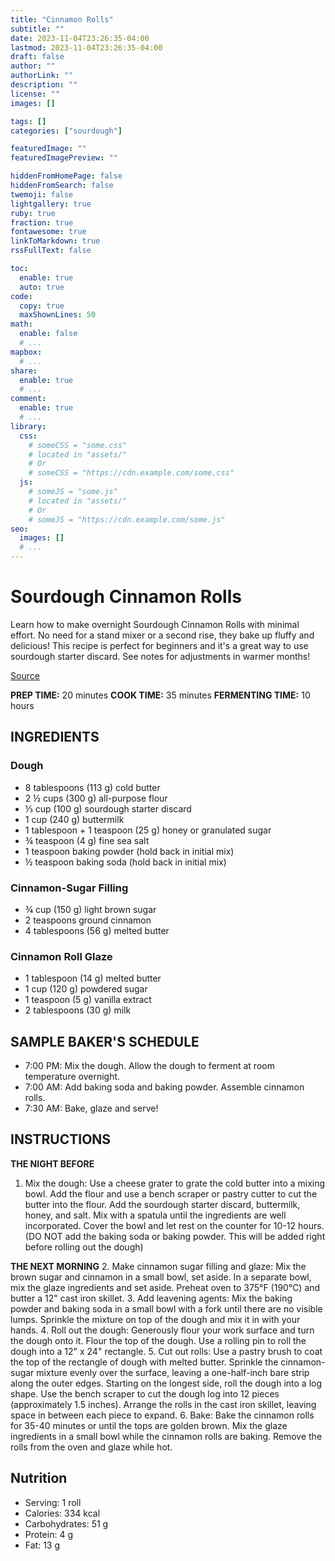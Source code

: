 ```yaml
---
title: "Cinnamon Rolls"
subtitle: ""
date: 2023-11-04T23:26:35-04:00
lastmod: 2023-11-04T23:26:35-04:00
draft: false
author: ""
authorLink: ""
description: ""
license: ""
images: []

tags: []
categories: ["sourdough"]

featuredImage: ""
featuredImagePreview: ""

hiddenFromHomePage: false
hiddenFromSearch: false
twemoji: false
lightgallery: true
ruby: true
fraction: true
fontawesome: true
linkToMarkdown: true
rssFullText: false

toc:
  enable: true
  auto: true
code:
  copy: true
  maxShownLines: 50
math:
  enable: false
  # ...
mapbox:
  # ...
share:
  enable: true
  # ...
comment:
  enable: true
  # ...
library:
  css:
    # someCSS = "some.css"
    # located in "assets/"
    # Or
    # someCSS = "https://cdn.example.com/some.css"
  js:
    # someJS = "some.js"
    # located in "assets/"
    # Or
    # someJS = "https://cdn.example.com/some.js"
seo:
  images: []
  # ...
---
```


# Sourdough Cinnamon Rolls

Learn how to make overnight Sourdough Cinnamon Rolls with minimal effort. No need for a stand mixer or a second rise, they bake up fluffy and delicious! This recipe is perfect for beginners and it's a great way to use sourdough starter discard. See notes for adjustments in warmer months!

[Source](https://littlespoonfarm.com/sourdough-cinnamon-rolls/)

**PREP TIME:** 20 minutes
**COOK TIME:** 35 minutes
**FERMENTING TIME:** 10 hours

## INGREDIENTS

### Dough

- 8 tablespoons (113 g) cold butter
- 2 ½ cups (300 g) all-purpose flour
- ⅓ cup (100 g) sourdough starter discard
- 1 cup (240 g) buttermilk
- 1 tablespoon + 1 teaspoon (25 g) honey or granulated sugar
- ¾ teaspoon (4 g) fine sea salt
- 1 teaspoon baking powder (hold back in initial mix)
- ½ teaspoon baking soda (hold back in initial mix)

### Cinnamon-Sugar Filling

- ¾ cup (150 g) light brown sugar
- 2 teaspoons ground cinnamon
- 4 tablespoons (56 g) melted butter

### Cinnamon Roll Glaze

- 1 tablespoon (14 g) melted butter
- 1 cup (120 g) powdered sugar
- 1 teaspoon (5 g) vanilla extract
- 2 tablespoons (30 g) milk

## SAMPLE BAKER'S SCHEDULE

- 7:00 PM: Mix the dough. Allow the dough to ferment at room temperature overnight.
- 7:00 AM: Add baking soda and baking powder. Assemble cinnamon rolls.
- 7:30 AM: Bake, glaze and serve!

## INSTRUCTIONS

**THE NIGHT BEFORE**

1. Mix the dough: Use a cheese grater to grate the cold butter into a mixing bowl. Add the flour and use a bench scraper or pastry cutter to cut the butter into the flour. Add the sourdough starter discard, buttermilk, honey, and salt. Mix with a spatula until the ingredients are well incorporated. Cover the bowl and let rest on the counter for 10-12 hours. (DO NOT add the baking soda or baking powder. This will be added right before rolling out the dough)

**THE NEXT MORNING**
2. Make cinnamon sugar filling and glaze: Mix the brown sugar and cinnamon in a small bowl, set aside. In a separate bowl, mix the glaze ingredients and set aside. Preheat oven to 375°F (190°C) and butter a 12" cast iron skillet.
3. Add leavening agents: Mix the baking powder and baking soda in a small bowl with a fork until there are no visible lumps. Sprinkle the mixture on top of the dough and mix it in with your hands.
4. Roll out the dough: Generously flour your work surface and turn the dough onto it. Flour the top of the dough. Use a rolling pin to roll the dough into a 12" x 24" rectangle.
5. Cut out rolls: Use a pastry brush to coat the top of the rectangle of dough with melted butter. Sprinkle the cinnamon-sugar mixture evenly over the surface, leaving a one-half-inch bare strip along the outer edges. Starting on the longest side, roll the dough into a log shape. Use the bench scraper to cut the dough log into 12 pieces (approximately 1.5 inches). Arrange the rolls in the cast iron skillet, leaving space in between each piece to expand.
6. Bake: Bake the cinnamon rolls for 35-40 minutes or until the tops are golden brown. Mix the glaze ingredients in a small bowl while the cinnamon rolls are baking. Remove the rolls from the oven and glaze while hot.

## Nutrition

- Serving: 1 roll
- Calories: 334 kcal
- Carbohydrates: 51 g
- Protein: 4 g
- Fat: 13 g

